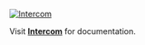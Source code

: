 [![Intercom](https://img.shields.io/badge/Help%20Center%20by%20Intercom-default?style=flat&logo=intercom&logoColor=%23fafafa&logoSize=auto&color=%2316100e)](https://developers.intercom.com/installing-intercom/web/installation)

Visit **[Intercom](https://developers.intercom.com/installing-intercom/web/installation)** for documentation.
